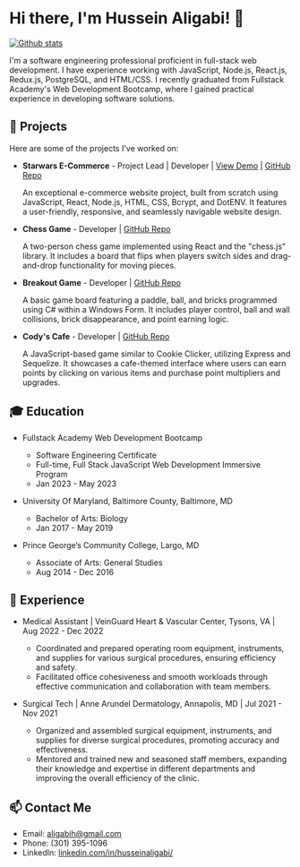 # Hi there, I'm Hussein Aligabi! 👋

[![Github stats](https://github-readme-stats.vercel.app/api?username=aligabih&count_private=true&show_icons=true&theme=radical)](https://github.com/aligabih)

I'm a software engineering professional proficient in full-stack web development. I have experience working with JavaScript, Node.js, React.js, Redux.js, PostgreSQL, and HTML/CSS. I recently graduated from Fullstack Academy's Web Development Bootcamp, where I gained practical experience in developing software solutions.

## 🚀 Projects

Here are some of the projects I've worked on:

- **Starwars E-Commerce** - Project Lead | Developer | [View Demo](https://team8-graceshopper.onrender.com/) | [GitHub Repo](https://github.com/aligabih/Starwars-Ecommerce)

  An exceptional e-commerce website project, built from scratch using JavaScript, React, Node.js, HTML, CSS, Bcrypt, and DotENV. It features a user-friendly, responsive, and seamlessly navigable website design.

- **Chess Game** - Developer | [GitHub Repo](https://github.com/aligabih/Chess-Game)

  A two-person chess game implemented using React and the "chess.js" library. It includes a board that flips when players switch sides and drag-and-drop functionality for moving pieces.

- **Breakout Game** - Developer | [GitHub Repo](https://github.com/aligabih/Breakout-Game)

  A basic game board featuring a paddle, ball, and bricks programmed using C# within a Windows Form. It includes player control, ball and wall collisions, brick disappearance, and point earning logic.

- **Cody's Cafe** - Developer | [GitHub Repo](https://github.com/aligabih/Codys-Cafe)

  A JavaScript-based game similar to Cookie Clicker, utilizing Express and Sequelize. It showcases a cafe-themed interface where users can earn points by clicking on various items and purchase point multipliers and upgrades.

## 🎓 Education

- Fullstack Academy Web Development Bootcamp
  - Software Engineering Certificate
  - Full-time, Full Stack JavaScript Web Development Immersive Program
  - Jan 2023 - May 2023

- University Of Maryland, Baltimore County, Baltimore, MD
  - Bachelor of Arts: Biology
  - Jan 2017 - May 2019

- Prince George’s Community College, Largo, MD
  - Associate of Arts: General Studies
  - Aug 2014 - Dec 2016

## 💼 Experience

- Medical Assistant | VeinGuard Heart & Vascular Center, Tysons, VA | Aug 2022 - Dec 2022
  - Coordinated and prepared operating room equipment, instruments, and supplies for various surgical procedures, ensuring efficiency and safety.
  - Facilitated office cohesiveness and smooth workloads through effective communication and collaboration with team members.

- Surgical Tech | Anne Arundel Dermatology, Annapolis, MD | Jul 2021 - Nov 2021
  - Organized and assembled surgical equipment, instruments, and supplies for diverse surgical procedures, promoting accuracy and effectiveness.
  - Mentored and trained new and seasoned staff members, expanding their knowledge and expertise in different departments and improving the overall efficiency of the clinic.

## 📫 Contact Me

- Email: aligabih@gmail.com
- Phone: (301) 395-1096
- LinkedIn: [linkedin.com/in/husseinaligabi/](https://linkedin.com/in/husseinaligabi/)

